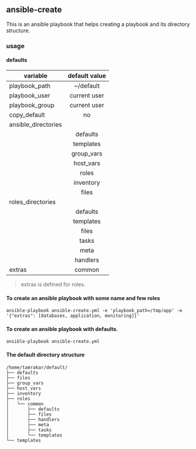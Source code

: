 ## ansible-create
This is an ansible playbook that helps creating a playbook and its directory structure.

### usage

#### defaults
| variable | default value |
|----------|:-------------:|
| playbook_path | ~/default |
| playbook_user |   current user |
| playbook_group |   current user |
| copy_default |   no |
| ansible_directories |   |
|  |  defaults |
|  |  templates |
|  |  group_vars |
|  |  host_vars |
|  |  roles |
|  |  inventory |
|  |  files |
| roles_directories |   |
|  |  defaults |
|  |  templates |
|  |  files |
|  |  tasks |
|  |  meta |
|  |  handlers |
| extras | common | 
>extras is defined for roles.

#### To create an ansible playbook with some name and few roles
`
ansible-playbook ansible-create.yml -e 'playbook_path=/tmp/app' -e '{"extras": [databases, application, monitoring]}'
`

#### To create an ansible playbook with defaults.
`ansible-playbook ansible-create.yml`

#### The default directory structure
```
/home/tamrakar/default/
├── defaults
├── files
├── group_vars
├── host_vars
├── inventory
├── roles
│   └── common
│       ├── defaults
│       ├── files
│       ├── handlers
│       ├── meta
│       ├── tasks
│       └── templates
└── templates
```
